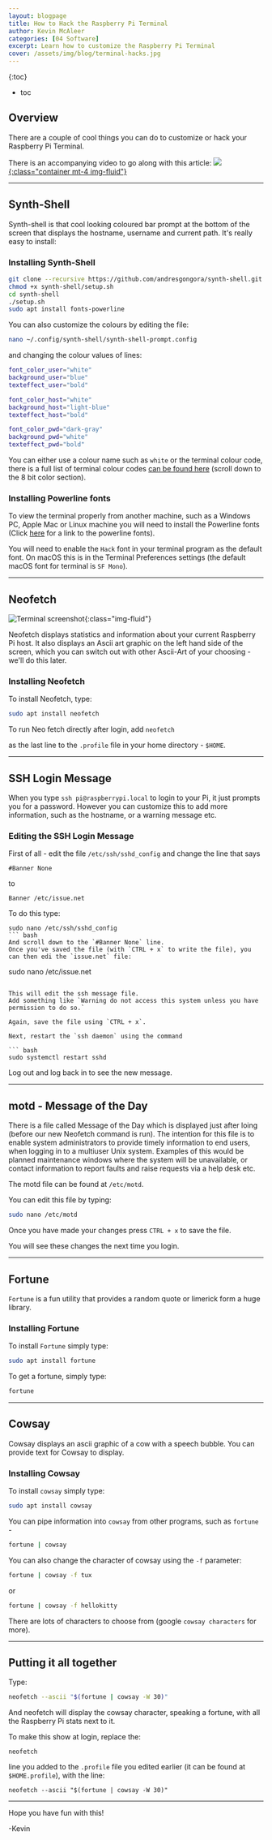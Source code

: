 ```yaml
---
layout: blogpage
title: How to Hack the Raspberry Pi Terminal
author: Kevin McAleer
categories: [04 Software]
excerpt: Learn how to customize the Raspberry Pi Terminal
cover: /assets/img/blog/terminal-hacks.jpg
---
```


{:toc}
* toc

## Overview 
There are a couple of cool things you can do to customize or hack your Raspberry Pi Terminal.

There is an accompanying video to go along with this article:
[![](https://i.ytimg.com/vi/-nMNtW2SAsM/maxresdefault.jpg){:class="container mt-4 img-fluid"}](https://youtu.be/-nMNtW2SAsM)

---

## Synth-Shell
Synth-shell is that cool looking coloured bar prompt at the bottom of the screen that displays the hostname, username and current path. It's really easy to install:

### Installing Synth-Shell
``` bash
git clone --recursive https://github.com/andresgongora/synth-shell.git
chmod +x synth-shell/setup.sh
cd synth-shell
./setup.sh
sudo apt install fonts-powerline
```

You can also customize the colours by editing the file:

``` bash
nano ~/.config/synth-shell/synth-shell-prompt.config
```
and changing the colour values of lines:

``` bash 
font_color_user="white"
background_user="blue"
texteffect_user="bold"

font_color_host="white"
background_host="light-blue"
texteffect_host="bold"

font_color_pwd="dark-gray"
background_pwd="white"
texteffect_pwd="bold"
```

You can either use a colour name such as `white` or the terminal colour code, there is a full list of terminal colour codes [can be found here](https://en.wikipedia.org/wiki/ANSI_escape_code) (scroll down to the 8 bit color section).

### Installing Powerline fonts
To view the terminal properly from another machine, such as a Windows PC, Apple Mac or Linux machine you will need to install the Powerline fonts (Click [here](https://github.com/powerline/fonts.git) for a link to the powerline fonts).

You will need to enable the `Hack` font in your terminal program as the default font. On macOS this is in the Terminal Preferences settings (the default macOS font for terminal is `SF Mono`).

---

## Neofetch
![Terminal screenshot](/assets/img/blog/terminal.png){:class="img-fluid"}

Neofetch displays statistics and information about your current Raspberry Pi host. It also displays an Ascii art graphic on the left hand side of the screen, which you can switch out with other Ascii-Art of your choosing - we'll do this later.

### Installing Neofetch
To install Neofetch, type:

``` bash
sudo apt install neofetch
```

To run Neo fetch directly after login, add 
`neofetch`

as the last line to the `.profile` file in your home directory - `$HOME`.

---

## SSH Login Message
When you type `ssh pi@raspberrypi.local` to login to your Pi, it just prompts you for a password. However you can customize this to add more information, such as the hostname, or a warning message etc.

### Editing the SSH Login Message
First of all - edit the file `/etc/ssh/sshd_config` and change the line that says 

`#Banner None`

to

`Banner /etc/issue.net`

To do this type:

```
sudo nano /etc/ssh/sshd_config
``` bash
And scroll down to the `#Banner None` line.
Once you've saved the file (with `CTRL + x` to write the file), you can then edi the `issue.net` file:

```
sudo nano /etc/issue.net 
```

This will edit the ssh message file.
Add something like `Warning do not access this system unless you have permission to do so.`

Again, save the file using `CTRL + x`.

Next, restart the `ssh daemon` using the command

``` bash
sudo systemctl restart sshd
```

Log out and log back in to see the new message.

---

## motd - Message of the Day
There is a file called Message of the Day which is displayed just after loing (before our new Neofetch command is run). The intention for this file is to enable system administrators to provide timely information to end users, when logging in to a multiuser Unix system. Examples of this would be planned maintenance windows where the system will be unavailable, or contact information to report faults and raise requests via a help desk etc.

The motd file can be found at `/etc/motd`.

You can edit this file by typing:
``` bash
sudo nano /etc/motd
```
Once you have made your changes press `CTRL + x` to save the file.

You will see these changes the next time you login.

---

## Fortune
`Fortune` is a fun utility that provides a random quote or limerick form a huge library.

### Installing Fortune
To install `Fortune` simply type:

``` bash
sudo apt install fortune
```

To get a fortune, simply type:

``` bash
fortune
```

---

## Cowsay
Cowsay displays an ascii graphic of a cow with a speech bubble. You can provide text for Cowsay to display.

### Installing Cowsay
To install `cowsay` simply type:

``` bash
sudo apt install cowsay
```

You can pipe information into `cowsay` from other programs, such as `fortune` - 

``` bash 
fortune | cowsay
```

You can also change the character of cowsay using the `-f` parameter:
```bash
fortune | cowsay -f tux
```

or

```bash
fortune | cowsay -f hellokitty
```

There are lots of characters to choose from (google `cowsay characters` for more).

---

## Putting it all together
Type:

``` bash
neofetch --ascii "$(fortune | cowsay -W 30)"
```

And neofetch will display the cowsay character, speaking a fortune, with all the Raspberry Pi stats next to it.

To make this show at login, replace the:

`neofetch` 

line you added to the `.profile` file you edited earlier (it can be found at `$HOME.profile`), with the line:

`neofetch --ascii "$(fortune | cowsay -W 30)"`

---

Hope you have fun with this!

-Kevin